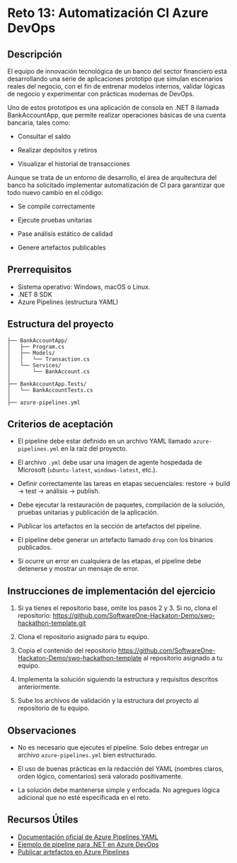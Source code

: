 # Reto 13: Automatización CI Azure DevOps

## Descripción

El equipo de innovación tecnológica de un banco del sector financiero está desarrollando una serie de aplicaciones prototipo que simulan escenarios reales del negocio, con el fin de entrenar modelos internos, validar lógicas de negocio y experimentar con prácticas modernas de DevOps.

Uno de estos prototipos es una aplicación de consola en .NET 8 llamada BankAccountApp, que permite realizar operaciones básicas de una cuenta bancaria, tales como:

- Consultar el saldo

- Realizar depósitos y retiros

- Visualizar el historial de transacciones

Aunque se trata de un entorno de desarrollo, el área de arquitectura del banco ha solicitado implementar automatización de CI para garantizar que todo nuevo cambio en el código:

- Se compile correctamente

- Ejecute pruebas unitarias

- Pase análisis estático de calidad

- Genere artefactos publicables

## Prerrequisitos
- Sistema operativo: Windows, macOS o Linux.
- .NET 8 SDK
- Azure Pipelines (estructura YAML)

## Estructura del proyecto
```
├── BankAccountApp/               
│   ├── Program.cs                
│   ├── Models/
│   │   └── Transaction.cs        
│   └── Services/
│       └── BankAccount.cs        
│
├── BankAccountApp.Tests/         
│   └── BankAccountTests.cs       
│
├── azure-pipelines.yml           
```
## Criterios de aceptación

- El pipeline debe estar definido en un archivo YAML llamado `azure-pipelines.yml` en la raíz del proyecto.

- El archivo `.yml` debe usar una imagen de agente hospedada de Microsoft (`ubuntu-latest`, `windows-latest`, etc.).

- Definir correctamente las tareas en etapas secuenciales: restore → build → test → análisis → publish.

- Debe ejecutar la restauración de paquetes, compilación de la solución, pruebas unitarias y publicación de la aplicación.

- Publicar los artefactos en la sección de artefactos del pipeline.

- El pipeline debe generar un artefacto llamado `drop` con los binarios publicados.

- Si ocurre un error en cualquiera de las etapas, el pipeline debe detenerse y mostrar un mensaje de error.

## Instrucciones de implementación del ejercicio

1. Si ya tienes el repositorio base, omite los pasos 2 y 3. Si no, clona el repositorio:
https://github.com/SoftwareOne-Hackaton-Demo/swo-hackathon-template.git

2. Clona el repositorio asignado para tu equipo.

3. Copia el contenido del repositorio https://github.com/SoftwareOne-Hackaton-Demo/swo-hackathon-template al repositorio asignado a tu equipo.

4. Implementa la solución siguiendo la estructura y requisitos descritos anteriormente.

5. Sube los archivos de validación y la estructura del proyecto al repositorio de tu equipo.

## Observaciones

- No es necesario que ejecutes el pipeline. Solo debes entregar un archivo `azure-pipelines.yml` bien estructurado.

- El uso de buenas prácticas en la redacción del YAML (nombres claros, orden lógico, comentarios) será valorado positivamente.

- La solución debe mantenerse simple y enfocada. No agregues lógica adicional que no esté especificada en el reto.

## Recursos Útiles

- [Documentación oficial de Azure Pipelines YAML](https://docs.microsoft.com/en-us/azure/devops/pipelines/yaml-schema)
- [Ejemplo de pipeline para .NET en Azure DevOps](https://docs.microsoft.com/en-us/azure/devops/pipelines/languages/dotnet-core)
- [Publicar artefactos en Azure Pipelines](https://docs.microsoft.com/en-us/azure/devops/pipelines/artifacts/pipeline-artifacts)
